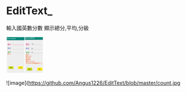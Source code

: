 # EditText_
輸入國英數分數 顯示總分,平均,分級

<img src="https://github.com/Angus1226/EditText/blob/master/count.jpg" alt="圖片無法顯示" title="執行結果" width="100px" height="100px">

![image](https://github.com/Angus1226/EditText/blob/master/count.jpg
